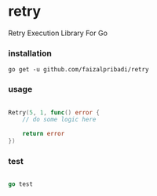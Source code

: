 # retry
Retry Execution Library For Go


### installation

`go get -u github.com/faizalpribadi/retry`


### usage

```go

Retry(5, 1, func() error {
    // do some logic here

    return error
})

```

### test
```go

go test

```
